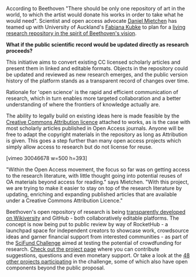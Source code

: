 <html><body><p>According to Beethoven "There should be only one repository of art in the world, to which the artist would donate his works in order to take what he would need". Scientist and open access advocate <a href="https://plus.google.com/114065345396177138533/posts" target="_self">Daniel Mietchen</a> has teamed up with University of Auckland's <a href="https://twitter.com/#%21/Kubke" target="_self">Fabiana Kubke</a> to plan for a <a href="http://rockethub.com/projects/3755-beethoven-s-open-repository-of-research" target="_self">living research repository in the spirit of Beethoven's vision</a>.



<strong>What if the public scientific record would be updated directly as research proceeds?</strong>



This initiative aims to convert existing CC licensed scholarly articles and present them in linked and editable formats. Objects in the repository could be updated and reviewed as new research emerges, and the public version history of the platform stands as a transparent record of changes over time.



Rationale for 'open science' is the rapid and efficient communication of research, which in turn enables more targeted collaboration and a better understanding of where the frontiers of knowledge actually are.



The ability to legally build on existing ideas here is made feasible by the <a href="http://creativecommons.org/licenses/by/3.0/" target="_self">Creative Commons Attribution licence</a> attached to works, as is the case with most scholarly articles published in Open Access journals. Anyone will be free to adapt the copyright materials in the repository as long as Attribution is given. This goes a step further than many open access projects which simply allow access to research but do not license for reuse.



[vimeo 30046678 w=500 h=393]



"Within the Open Access movement, the focus so far was on getting access to the research literature, with little thought going into potential reuses of OA materials beyond access for reading." says Mietchen. "With this project, we are trying to make it easier to stay on top of the research literature by updating, enriching and expanding published articles that are available under a Creative Commons Attribution Licence."



Beethoven's open repository of research is being <a href="http://en.wikiversity.org/wiki/User:OpenScientist/Open_grant_writing/Encyclopaedia_of_original_research" target="_self">transparently developed on Wikiversity</a> and GitHub - both collaboratively editable platforms. The concept is now being put to public review by way of RocketHub - a launchpad space for independent creators to showcase work, crowdsource ideas and garner financial support from interested communities - as part of the <a href="https://scifund.wordpress.com/" target="_self">SciFund Challenge</a> aimed at testing the potential of crowdfunding for research. <a href="http://rockethub.com/projects/3755-beethoven-s-open-repository-of-research" target="_self">Check out the project page</a> where you can contribute suggestions, questions and even monetary support. Or take a look at the <a href="http://www.rockethub.com/projects/scifund" target="_self">48 other projects participating</a> in the challenge, some of which also have open components beyond the public proposal.</p></body></html>